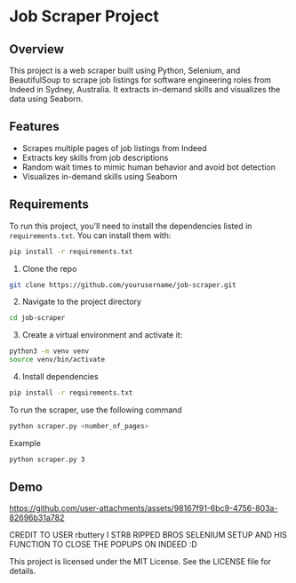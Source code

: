# Job Scraper Project

## Overview

This project is a web scraper built using Python, Selenium, and BeautifulSoup to scrape job listings for software engineering roles from Indeed in Sydney, Australia. It extracts in-demand skills and visualizes the data using Seaborn.

## Features

- Scrapes multiple pages of job listings from Indeed
- Extracts key skills from job descriptions
- Random wait times to mimic human behavior and avoid bot detection
- Visualizes in-demand skills using Seaborn

## Requirements

To run this project, you'll need to install the dependencies listed in `requirements.txt`. You can install them with:

```bash
pip install -r requirements.txt
```

1. Clone the repo

```bash
git clone https://github.com/yourusername/job-scraper.git
```

2. Navigate to the project directory

```bash
cd job-scraper
```

3. Create a virtual environment and activate it:

```bash
python3 -m venv venv
source venv/bin/activate
```

4. Install dependencies

```bash
pip install -r requirements.txt
```

To run the scraper, use the following command

```bash
python scraper.py <number_of_pages>
```

Example

```bash
python scraper.py 3
```

## Demo


https://github.com/user-attachments/assets/98167f91-6bc9-4756-803a-82696b31a782

CREDIT TO USER rbuttery I STR8 RIPPED BROS SELENIUM SETUP AND HIS FUNCTION TO CLOSE THE POPUPS ON INDEED :D 

This project is licensed under the MIT License. See the LICENSE file for details.
